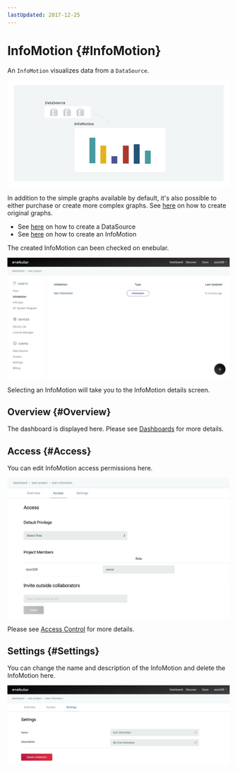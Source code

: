 ```yaml
---
lastUpdated: 2017-12-25
---
```


# InfoMotion {#InfoMotion}

An `InfoMotion` visualizes data from a `DataSource`.

![about](./../../img/InfoMotion/Introduction-about.png)

In addition to the simple graphs available by default, it's also possible to either purchase or create more complex graphs. See [here](./InfoMotionTool.md) on how to create original graphs.

- See [here](./CreateDataSource.md) on how to create a DataSource
- See [here](./CreateInfoMotion.md) on how to create an InfoMotion

The created InfoMotion can been checked on enebular.

![created](./../../img/InfoMotion/Introduction-created.png)

Selecting an InfoMotion will take you to the InfoMotion details screen.

## Overview {#Overview}

The dashboard is displayed here. Please see [Dashboards](./CreateInfoMotion.md) for more details.

## Access {#Access}

You can edit InfoMotion access permissions here.

![access](./../../img/InfoMotion/Introduction-access.png)

Please see [Access Control](../Config/Access.md) for more details.

## Settings {#Settings}

You can change the name and description of the InfoMotion and delete the InfoMotion here.

![settings](./../../img/InfoMotion/Introduction-settings.png)
